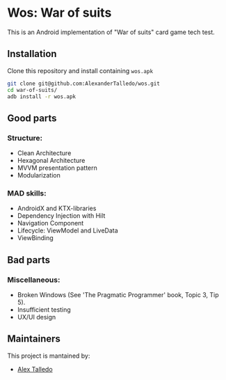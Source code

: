 # Wos: War of suits

This is an Android implementation of "War of suits" card game tech test.

## Installation
Clone this repository and install containing `wos.apk`
```bash
git clone git@github.com:AlexanderTalledo/wos.git
cd war-of-suits/
adb install -r wos.apk
```
## Good parts
### Structure:
- Clean Architecture
- Hexagonal Architecture
- MVVM presentation pattern
- Modularization

### MAD skills:
- AndroidX and KTX-libraries
- Dependency Injection with Hilt
- Navigation Component
- Lifecycle: ViewModel and LiveData
- ViewBinding

## Bad parts
### Miscellaneous:
- Broken Windows (See 'The Pragmatic Programmer' book, Topic 3, Tip 5).
- Insufficient testing
- UX/UI design

## Maintainers
This project is mantained by:
* [Alex Talledo](http://github.com/AlexanderTalledo)


